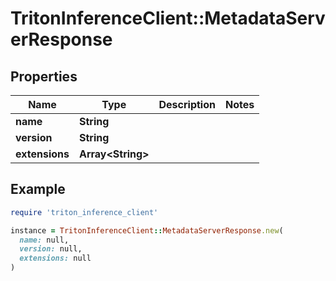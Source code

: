 # TritonInferenceClient::MetadataServerResponse

## Properties

| Name | Type | Description | Notes |
| ---- | ---- | ----------- | ----- |
| **name** | **String** |  |  |
| **version** | **String** |  |  |
| **extensions** | **Array&lt;String&gt;** |  |  |

## Example

```ruby
require 'triton_inference_client'

instance = TritonInferenceClient::MetadataServerResponse.new(
  name: null,
  version: null,
  extensions: null
)
```


